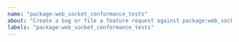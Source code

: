 ```yaml
---
name: "package:web_socket_conformance_tests"
about: "Create a bug or file a feature request against package:web_socket_conformance_tests."
labels: "package:web_socket_conformance_tests"
---
```

